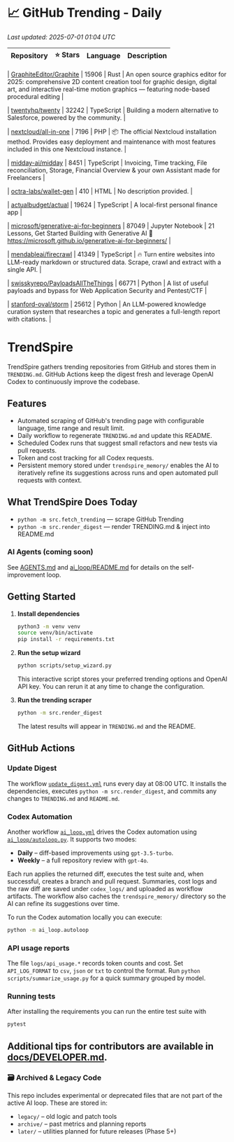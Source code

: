 <!-- TRENDING_START -->
# 📈 GitHub Trending - Daily

_Last updated: 2025-07-01 01:04 UTC_

| Repository | ⭐ Stars | Language | Description |
|------------|--------:|----------|-------------|

| [GraphiteEditor/Graphite](https://github.com/GraphiteEditor/Graphite) | 15906 | Rust | An open source graphics editor for 2025: comprehensive 2D content creation tool for graphic design, digital art, and interactive real-time motion graphics — featuring node-based procedural editing |

| [twentyhq/twenty](https://github.com/twentyhq/twenty) | 32242 | TypeScript | Building a modern alternative to Salesforce, powered by the community. |

| [nextcloud/all-in-one](https://github.com/nextcloud/all-in-one) | 7196 | PHP | 📦 The official Nextcloud installation method. Provides easy deployment and maintenance with most features included in this one Nextcloud instance. |

| [midday-ai/midday](https://github.com/midday-ai/midday) | 8451 | TypeScript | Invoicing, Time tracking, File reconciliation, Storage, Financial Overview & your own Assistant made for Freelancers |

| [octra-labs/wallet-gen](https://github.com/octra-labs/wallet-gen) | 410 | HTML | No description provided. |

| [actualbudget/actual](https://github.com/actualbudget/actual) | 19624 | TypeScript | A local-first personal finance app |

| [microsoft/generative-ai-for-beginners](https://github.com/microsoft/generative-ai-for-beginners) | 87049 | Jupyter Notebook | 21 Lessons, Get Started Building with Generative AI 🔗 https://microsoft.github.io/generative-ai-for-beginners/ |

| [mendableai/firecrawl](https://github.com/mendableai/firecrawl) | 41349 | TypeScript | 🔥 Turn entire websites into LLM-ready markdown or structured data. Scrape, crawl and extract with a single API. |

| [swisskyrepo/PayloadsAllTheThings](https://github.com/swisskyrepo/PayloadsAllTheThings) | 66771 | Python | A list of useful payloads and bypass for Web Application Security and Pentest/CTF |

| [stanford-oval/storm](https://github.com/stanford-oval/storm) | 25612 | Python | An LLM-powered knowledge curation system that researches a topic and generates a full-length report with citations. |
<!-- TRENDING_END -->

# TrendSpire

TrendSpire gathers trending repositories from GitHub and stores them in `TRENDING.md`. GitHub Actions keep the digest fresh and leverage OpenAI Codex to continuously improve the codebase.

## Features

- Automated scraping of GitHub's trending page with configurable language, time range and result limit.
- Daily workflow to regenerate `TRENDING.md` and update this README.
- Scheduled Codex runs that suggest small refactors and new tests via pull requests.
- Token and cost tracking for all Codex requests.
- Persistent memory stored under `trendspire_memory/` enables the AI to
  iteratively refine its suggestions across runs and open automated pull
  requests with context.

## What TrendSpire Does Today

- `python -m src.fetch_trending` — scrape GitHub Trending
- `python -m src.render_digest` — render TRENDING.md & inject into README.md

### AI Agents (coming soon)
See [AGENTS.md](./AGENTS.md) and [ai_loop/README.md](./ai_loop/README.md) for details on the self-improvement loop.

## Getting Started

1. **Install dependencies**
   ```bash
   python3 -m venv venv
   source venv/bin/activate
   pip install -r requirements.txt
   ```

2. **Run the setup wizard**
   ```bash
   python scripts/setup_wizard.py
   ```
   This interactive script stores your preferred trending options and OpenAI API key.
   You can rerun it at any time to change the configuration.

3. **Run the trending scraper**
   ```bash
   python -m src.render_digest
   ```
   The latest results will appear in `TRENDING.md` and the README.


## GitHub Actions

### Update Digest

The workflow [`update_digest.yml`](.github/workflows/update_digest.yml) runs every day at 08:00 UTC. It installs the dependencies, executes `python -m src.render_digest`, and commits any changes to `TRENDING.md` and `README.md`.

### Codex Automation

Another workflow [`ai_loop.yml`](.github/workflows/ai_loop.yml) drives the Codex automation using [`ai_loop/autoloop.py`](ai_loop/autoloop.py). It supports two modes:

- **Daily** – diff-based improvements using `gpt-3.5-turbo`.
- **Weekly** – a full repository review with `gpt-4o`.

Each run applies the returned diff, executes the test suite and, when successful, creates a branch and pull request. Summaries, cost logs and the raw diff are saved under `codex_logs/` and uploaded as workflow artifacts. The workflow also caches the `trendspire_memory/` directory so the AI can refine its suggestions over time.

To run the Codex automation locally you can execute:

```bash
python -m ai_loop.autoloop
```

### API usage reports

The file `logs/api_usage.*` records token counts and cost. Set `API_LOG_FORMAT`
to `csv`, `json` or `txt` to control the format. Run `python
scripts/summarize_usage.py` for a quick summary grouped by model.

### Running tests

After installing the requirements you can run the entire test suite with

```bash
pytest
```

Additional tips for contributors are available in
[docs/DEVELOPER.md](docs/DEVELOPER.md).
---

### 🗃 Archived & Legacy Code

This repo includes experimental or deprecated files that are not part of the active AI loop. These are stored in:

- `legacy/` – old logic and patch tools
- `archive/` – past metrics and planning reports
- `later/` – utilities planned for future releases (Phase 5+)
